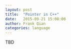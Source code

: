 ```yaml
---
layout: post
title:  "Pointer in C++"
date:   2015-09-21 15:08:00
author: Frank Qian
categories: language
---
```


TBD
